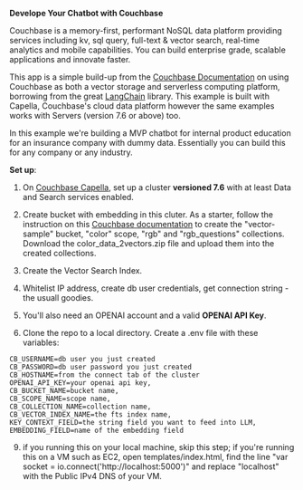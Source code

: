 **Develope Your Chatbot with Couchbase**


Couchbase is a memory-first, performant NoSQL data platform providing services including kv, sql query, full-text & vector search, real-time analytics and mobile capabilities. You can build enterprise grade, scalable applications and innovate faster. 

This app is a simple build-up from the [Couchbase Documentation](https://docs.couchbase.com/cloud/vector-search/vector-search.html) on using Couchbase as both a vector storage and serverless computing platform, borrowing from the great [LangChain](https://www.langchain.com/) library. This example is built with Capella, Couchbase's cloud data platform however the same examples works with Servers (version 7.6 or above) too.   

In this example we're building a MVP chatbot for internal product education for an insurance company with dummy data. Essentially you can build this for any company or any industry.


**Set up**:  

1. On [Couchbase Capella](https://cloud.couchbase.com/sign-in), set up a cluster **versioned 7.6** with at least Data and Search services enabled.

2. Create bucket with embedding in this cluter. As a starter, follow the instruction on this [Couchbase documentation](https://docs.couchbase.com/cloud/vector-search/create-vector-search-index-ui.html) to create the "vector-sample" bucket, "color" scope, "rgb" and "rgb_questions" collections. Download the color_data_2vectors.zip file and upload them into the created collections.

3. Create the Vector Search Index. 

4. Whitelist IP address, create db user credentials, get connection string - the usuall goodies.

5. You'll also need an OPENAI account and a valid **OPENAI API Key**.

8. Clone the repo to a local directory. Create a .env file with these variables: 

```
CB_USERNAME=db user you just created
CB_PASSWORD=db user password you just created
CB_HOSTNAME=from the connect tab of the cluster
OPENAI_API_KEY=your openai api key, 
CB_BUCKET_NAME=bucket name, 
CB_SCOPE_NAME=scope name, 
CB_COLLECTION_NAME=collection name, 
CB_VECTOR_INDEX_NAME=the fts index name, 
KEY_CONTEXT_FIELD=the string field you want to feed into LLM, 
EMBEDDING_FIELD=name of the embedding field
```

9. if you running this on your local machine, skip this step; if you're running this on a VM such as EC2, open templates/index.html, find the line "var socket = io.connect('http://localhost:5000')" and replace "localhost" with the Public IPv4 DNS of your VM. 




